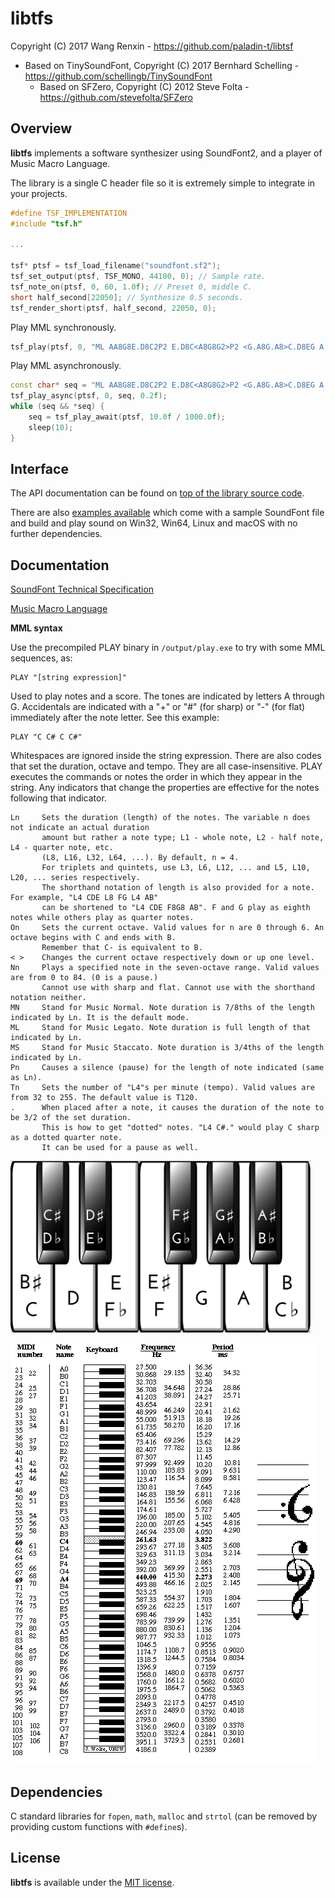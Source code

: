 # libtfs

Copyright (C) 2017 Wang Renxin - https://github.com/paladin-t/libtsf

* Based on TinySoundFont, Copyright (C) 2017 Bernhard Schelling - https://github.com/schellingb/TinySoundFont
	* Based on SFZero, Copyright (C) 2012 Steve Folta - https://github.com/stevefolta/SFZero

## Overview

**libtfs** implements a software synthesizer using SoundFont2, and a player of Music Macro Language.

The library is a single C header file so it is extremely simple to integrate in your projects.

```c++
#define TSF_IMPLEMENTATION
#include "tsf.h"

...

tsf* ptsf = tsf_load_filename("soundfont.sf2");
tsf_set_output(ptsf, TSF_MONO, 44100, 0); // Sample rate.
tsf_note_on(ptsf, 0, 60, 1.0f); // Preset 0, middle C.
short half_second[22050]; // Synthesize 0.5 seconds.
tsf_render_short(ptsf, half_second, 22050, 0);
```

Play MML synchronously.

```c++
tsf_play(ptsf, 0, "ML AA8G8E.D8C2P2 E.D8C<A8G8G2>P2 <G.A8G.A8>C.D8EG A.G8E8D8CD2", sleep);
```

Play MML asynchronously.

```c++
const char* seq = "ML AA8G8E.D8C2P2 E.D8C<A8G8G2>P2 <G.A8G.A8>C.D8EG A.G8E8D8CD2";
tsf_play_async(ptsf, 0, seq, 0.2f);
while (seq && *seq) {
	seq = tsf_play_await(ptsf, 10.0f / 1000.0f);
	sleep(10);
}
```

## Interface

The API documentation can be found on [top of the library source code](tsf.h).

There are also [examples available](examples) which come with a sample SoundFont file and build and play sound on Win32, Win64, Linux and macOS with no further dependencies.

## Documentation

[SoundFont Technical Specification](docs/SoundFont%20Technical%20Specification.pdf)

[Music Macro Language](https://en.wikipedia.org/wiki/Music_Macro_Language)

**MML syntax**

Use the precompiled PLAY binary in `/output/play.exe` to try with some MML sequences, as:

```bas
PLAY "[string expression]"
```

Used to play notes and a score. The tones are indicated by letters A through G. Accidentals are indicated with a "+" or "#" (for sharp) or "-" (for flat) immediately after the note letter. See this example:

```bas
PLAY "C C# C C#"
```

Whitespaces are ignored inside the string expression. There are also codes that set the duration, octave and tempo. They are all case-insensitive. PLAY executes the commands or notes the order in which they appear in the string. Any indicators that change the properties are effective for the notes following that indicator.

```
Ln     Sets the duration (length) of the notes. The variable n does not indicate an actual duration
       amount but rather a note type; L1 - whole note, L2 - half note, L4 - quarter note, etc.
       (L8, L16, L32, L64, ...). By default, n = 4.
       For triplets and quintets, use L3, L6, L12, ... and L5, L10, L20, ... series respectively.
       The shorthand notation of length is also provided for a note. For example, "L4 CDE L8 FG L4 AB"
       can be shortened to "L4 CDE F8G8 AB". F and G play as eighth notes while others play as quarter notes.
On     Sets the current octave. Valid values for n are 0 through 6. An octave begins with C and ends with B.
       Remember that C- is equivalent to B. 
< >    Changes the current octave respectively down or up one level.
Nn     Plays a specified note in the seven-octave range. Valid values are from 0 to 84. (0 is a pause.)
       Cannot use with sharp and flat. Cannot use with the shorthand notation neither.
MN     Stand for Music Normal. Note duration is 7/8ths of the length indicated by Ln. It is the default mode.
ML     Stand for Music Legato. Note duration is full length of that indicated by Ln.
MS     Stand for Music Staccato. Note duration is 3/4ths of the length indicated by Ln.
Pn     Causes a silence (pause) for the length of note indicated (same as Ln). 
Tn     Sets the number of "L4"s per minute (tempo). Valid values are from 32 to 255. The default value is T120. 
.      When placed after a note, it causes the duration of the note to be 3/2 of the set duration.
       This is how to get "dotted" notes. "L4 C#." would play C sharp as a dotted quarter note.
       It can be used for a pause as well.
```

<img src="docs/keys.png" width="480">

![](docs/notes.gif)


## Dependencies

C standard libraries for `fopen`, `math`, `malloc` and `strtol` (can be removed by providing custom functions with `#define`s).

## License

**libtfs** is available under the [MIT license](https://choosealicense.com/licenses/mit/).
